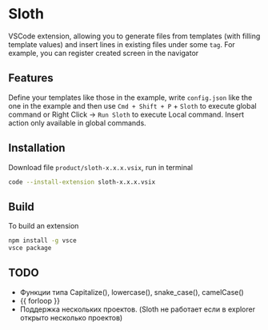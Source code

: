 # Sloth

VSCode extension, allowing you to generate files from templates (with filling template values) and insert lines in existing files under some `tag`. For example, you can register created screen in the navigator

## Features

Define your templates like those in the example, write `config.json` like the one in the example and then use `Cmd + Shift + P` + `Sloth` to execute global command or Right Click -> `Run Sloth` to execute Local command.
Insert action only available in global commands.

## Installation

Download file `product/sloth-x.x.x.vsix`, run in terminal

```sh
code --install-extension sloth-x.x.x.vsix
```

## Build

To build an extension

```sh
npm install -g vsce
vsce package
```

## TODO

-   Функции типа Capitalize(), lowercase(), snake_case(), camelCase()
-   {{ forloop }}
-   Поддержка нескольких проектов. (Sloth не работает если в explorer открыто несколько проектов)
